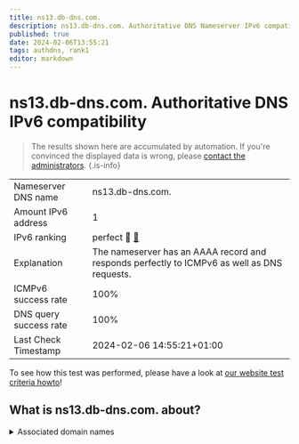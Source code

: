 ```yaml
---
title: ns13.db-dns.com.
description: ns13.db-dns.com. Authoritative DNS Nameserver IPv6 compatibility
published: true
date: 2024-02-06T13:55:21
tags: authdns, rank1
editor: markdown
---
```


# ns13.db-dns.com. Authoritative DNS IPv6 compatibility

> The results shown here are accumulated by automation. If you're convinced the displayed data is wrong, please [contact the administrators](/howto/chat). 
{.is-info}




|   |   |
| - | - |
| Nameserver DNS name | ns13.db-dns.com.
| Amount IPv6 address | 1
| IPv6 ranking | perfect :1st_place_medal: [🔗](/howto/ranking) |
| Explanation | The nameserver has an AAAA record and responds perfectly to ICMPv6 as well as DNS requests. |
| ICMPv6 success rate | 100%|
| DNS query success rate | 100% |
| Last Check Timestamp | 2024-02-06 14:55:21+01:00 |

To see how this test was performed, please have a look at [our website test criteria howto](/howto/testcriteria/authdns)!


## What is ns13.db-dns.com. about?






<details>
<summary>Associated domain names</summary>

deutschebank.de

www.deutsche-bank.de

</details>

